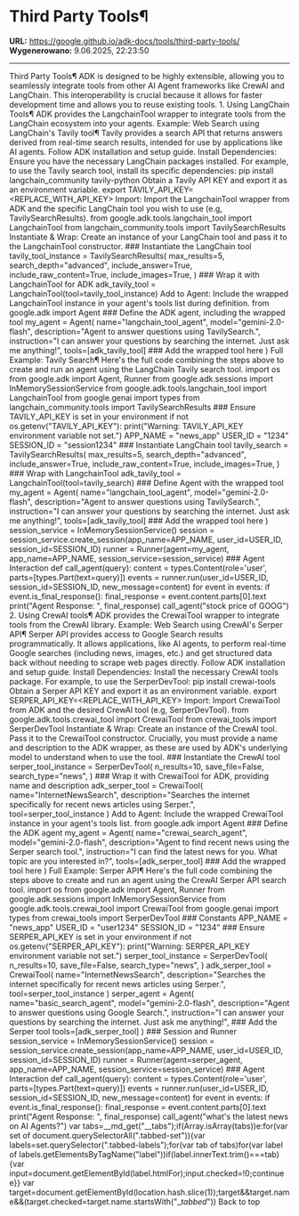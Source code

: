 # Third Party Tools¶

**URL:** https://google.github.io/adk-docs/tools/third-party-tools/
**Wygenerowano:** 9.06.2025, 22:23:50

---

Third Party Tools¶ ADK is designed to be highly extensible, allowing you to seamlessly integrate tools from other AI Agent frameworks like CrewAI and LangChain. This interoperability is crucial because it allows for faster development time and allows you to reuse existing tools. 1. Using LangChain Tools¶ ADK provides the LangchainTool wrapper to integrate tools from the LangChain ecosystem into your agents. Example: Web Search using LangChain's Tavily tool¶ Tavily provides a search API that returns answers derived from real-time search results, intended for use by applications like AI agents. Follow ADK installation and setup guide. Install Dependencies: Ensure you have the necessary LangChain packages installed. For example, to use the Tavily search tool, install its specific dependencies: pip install langchain_community tavily-python Obtain a Tavily API KEY and export it as an environment variable. export TAVILY_API_KEY=<REPLACE_WITH_API_KEY> Import: Import the LangchainTool wrapper from ADK and the specific LangChain tool you wish to use (e.g, TavilySearchResults). from google.adk.tools.langchain_tool import LangchainTool from langchain_community.tools import TavilySearchResults Instantiate & Wrap: Create an instance of your LangChain tool and pass it to the LangchainTool constructor. ### Instantiate the LangChain tool tavily_tool_instance = TavilySearchResults( max_results=5, search_depth="advanced", include_answer=True, include_raw_content=True, include_images=True, ) ### Wrap it with LangchainTool for ADK adk_tavily_tool = LangchainTool(tool=tavily_tool_instance) Add to Agent: Include the wrapped LangchainTool instance in your agent's tools list during definition. from google.adk import Agent ### Define the ADK agent, including the wrapped tool my_agent = Agent( name="langchain_tool_agent", model="gemini-2.0-flash", description="Agent to answer questions using TavilySearch.", instruction="I can answer your questions by searching the internet. Just ask me anything!", tools=[adk_tavily_tool] ### Add the wrapped tool here ) Full Example: Tavily Search¶ Here's the full code combining the steps above to create and run an agent using the LangChain Tavily search tool. import os from google.adk import Agent, Runner from google.adk.sessions import InMemorySessionService from google.adk.tools.langchain_tool import LangchainTool from google.genai import types from langchain_community.tools import TavilySearchResults ### Ensure TAVILY_API_KEY is set in your environment if not os.getenv("TAVILY_API_KEY"): print("Warning: TAVILY_API_KEY environment variable not set.") APP_NAME = "news_app" USER_ID = "1234" SESSION_ID = "session1234" ### Instantiate LangChain tool tavily_search = TavilySearchResults( max_results=5, search_depth="advanced", include_answer=True, include_raw_content=True, include_images=True, ) ### Wrap with LangchainTool adk_tavily_tool = LangchainTool(tool=tavily_search) ### Define Agent with the wrapped tool my_agent = Agent( name="langchain_tool_agent", model="gemini-2.0-flash", description="Agent to answer questions using TavilySearch.", instruction="I can answer your questions by searching the internet. Just ask me anything!", tools=[adk_tavily_tool] ### Add the wrapped tool here ) session_service = InMemorySessionService() session = session_service.create_session(app_name=APP_NAME, user_id=USER_ID, session_id=SESSION_ID) runner = Runner(agent=my_agent, app_name=APP_NAME, session_service=session_service) ### Agent Interaction def call_agent(query): content = types.Content(role='user', parts=[types.Part(text=query)]) events = runner.run(user_id=USER_ID, session_id=SESSION_ID, new_message=content) for event in events: if event.is_final_response(): final_response = event.content.parts[0].text print("Agent Response: ", final_response) call_agent("stock price of GOOG") 2. Using CrewAI tools¶ ADK provides the CrewaiTool wrapper to integrate tools from the CrewAI library. Example: Web Search using CrewAI's Serper API¶ Serper API provides access to Google Search results programmatically. It allows applications, like AI agents, to perform real-time Google searches (including news, images, etc.) and get structured data back without needing to scrape web pages directly. Follow ADK installation and setup guide. Install Dependencies: Install the necessary CrewAI tools package. For example, to use the SerperDevTool: pip install crewai-tools Obtain a Serper API KEY and export it as an environment variable. export SERPER_API_KEY=<REPLACE_WITH_API_KEY> Import: Import CrewaiTool from ADK and the desired CrewAI tool (e.g, SerperDevTool). from google.adk.tools.crewai_tool import CrewaiTool from crewai_tools import SerperDevTool Instantiate & Wrap: Create an instance of the CrewAI tool. Pass it to the CrewaiTool constructor. Crucially, you must provide a name and description to the ADK wrapper, as these are used by ADK's underlying model to understand when to use the tool. ### Instantiate the CrewAI tool serper_tool_instance = SerperDevTool( n_results=10, save_file=False, search_type="news", ) ### Wrap it with CrewaiTool for ADK, providing name and description adk_serper_tool = CrewaiTool( name="InternetNewsSearch", description="Searches the internet specifically for recent news articles using Serper.", tool=serper_tool_instance ) Add to Agent: Include the wrapped CrewaiTool instance in your agent's tools list. from google.adk import Agent ### Define the ADK agent my_agent = Agent( name="crewai_search_agent", model="gemini-2.0-flash", description="Agent to find recent news using the Serper search tool.", instruction="I can find the latest news for you. What topic are you interested in?", tools=[adk_serper_tool] ### Add the wrapped tool here ) Full Example: Serper API¶ Here's the full code combining the steps above to create and run an agent using the CrewAI Serper API search tool. import os from google.adk import Agent, Runner from google.adk.sessions import InMemorySessionService from google.adk.tools.crewai_tool import CrewaiTool from google.genai import types from crewai_tools import SerperDevTool ### Constants APP_NAME = "news_app" USER_ID = "user1234" SESSION_ID = "1234" ### Ensure SERPER_API_KEY is set in your environment if not os.getenv("SERPER_API_KEY"): print("Warning: SERPER_API_KEY environment variable not set.") serper_tool_instance = SerperDevTool( n_results=10, save_file=False, search_type="news", ) adk_serper_tool = CrewaiTool( name="InternetNewsSearch", description="Searches the internet specifically for recent news articles using Serper.", tool=serper_tool_instance ) serper_agent = Agent( name="basic_search_agent", model="gemini-2.0-flash", description="Agent to answer questions using Google Search.", instruction="I can answer your questions by searching the internet. Just ask me anything!", ### Add the Serper tool tools=[adk_serper_tool] ) ### Session and Runner session_service = InMemorySessionService() session = session_service.create_session(app_name=APP_NAME, user_id=USER_ID, session_id=SESSION_ID) runner = Runner(agent=serper_agent, app_name=APP_NAME, session_service=session_service) ### Agent Interaction def call_agent(query): content = types.Content(role='user', parts=[types.Part(text=query)]) events = runner.run(user_id=USER_ID, session_id=SESSION_ID, new_message=content) for event in events: if event.is_final_response(): final_response = event.content.parts[0].text print("Agent Response: ", final_response) call_agent("what's the latest news on AI Agents?") var tabs=__md_get("__tabs");if(Array.isArray(tabs))e:for(var set of document.querySelectorAll(".tabbed-set")){var labels=set.querySelector(".tabbed-labels");for(var tab of tabs)for(var label of labels.getElementsByTagName("label"))if(label.innerText.trim()===tab){var input=document.getElementById(label.htmlFor);input.checked=!0;continue e}} var target=document.getElementById(location.hash.slice(1));target&&target.name&&(target.checked=target.name.startsWith("__tabbed_")) Back to top
